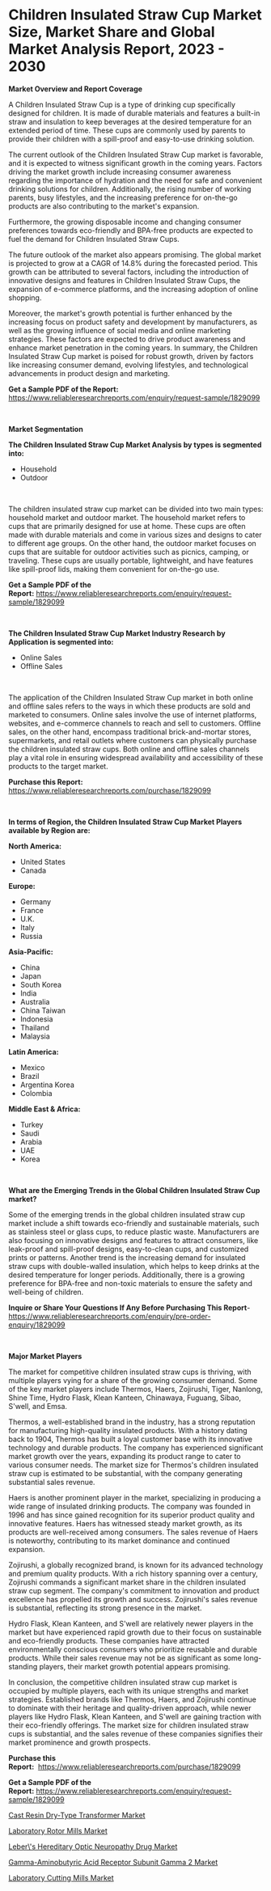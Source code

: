 <p><h1>Children Insulated Straw Cup Market Size, Market Share and Global Market Analysis Report, 2023 - 2030</h1></p><p><strong>Market Overview and Report Coverage</strong></p>
<p><p>A Children Insulated Straw Cup is a type of drinking cup specifically designed for children. It is made of durable materials and features a built-in straw and insulation to keep beverages at the desired temperature for an extended period of time. These cups are commonly used by parents to provide their children with a spill-proof and easy-to-use drinking solution.</p><p>The current outlook of the Children Insulated Straw Cup market is favorable, and it is expected to witness significant growth in the coming years. Factors driving the market growth include increasing consumer awareness regarding the importance of hydration and the need for safe and convenient drinking solutions for children. Additionally, the rising number of working parents, busy lifestyles, and the increasing preference for on-the-go products are also contributing to the market's expansion.</p><p>Furthermore, the growing disposable income and changing consumer preferences towards eco-friendly and BPA-free products are expected to fuel the demand for Children Insulated Straw Cups.</p><p>The future outlook of the market also appears promising. The global market is projected to grow at a CAGR of 14.8% during the forecasted period. This growth can be attributed to several factors, including the introduction of innovative designs and features in Children Insulated Straw Cups, the expansion of e-commerce platforms, and the increasing adoption of online shopping.</p><p>Moreover, the market's growth potential is further enhanced by the increasing focus on product safety and development by manufacturers, as well as the growing influence of social media and online marketing strategies. These factors are expected to drive product awareness and enhance market penetration in the coming years. In summary, the Children Insulated Straw Cup market is poised for robust growth, driven by factors like increasing consumer demand, evolving lifestyles, and technological advancements in product design and marketing.</p></p>
<p><strong>Get a Sample PDF of the Report:</strong> <a href="https://www.reliableresearchreports.com/enquiry/request-sample/1829099">https://www.reliableresearchreports.com/enquiry/request-sample/1829099</a></p>
<p>&nbsp;</p>
<p><strong>Market Segmentation</strong></p>
<p><strong>The Children Insulated Straw Cup Market Analysis by types is segmented into:</strong></p>
<p><ul><li>Household</li><li>Outdoor</li></ul></p>
<p>&nbsp;</p>
<p><p>The children insulated straw cup market can be divided into two main types: household market and outdoor market. The household market refers to cups that are primarily designed for use at home. These cups are often made with durable materials and come in various sizes and designs to cater to different age groups. On the other hand, the outdoor market focuses on cups that are suitable for outdoor activities such as picnics, camping, or traveling. These cups are usually portable, lightweight, and have features like spill-proof lids, making them convenient for on-the-go use.</p></p>
<p><strong>Get a Sample PDF of the Report:</strong>&nbsp;<a href="https://www.reliableresearchreports.com/enquiry/request-sample/1829099">https://www.reliableresearchreports.com/enquiry/request-sample/1829099</a></p>
<p>&nbsp;</p>
<p><strong>The Children Insulated Straw Cup Market Industry Research by Application is segmented into:</strong></p>
<p><ul><li>Online Sales</li><li>Offline Sales</li></ul></p>
<p>&nbsp;</p>
<p><p>The application of the Children Insulated Straw Cup market in both online and offline sales refers to the ways in which these products are sold and marketed to consumers. Online sales involve the use of internet platforms, websites, and e-commerce channels to reach and sell to customers. Offline sales, on the other hand, encompass traditional brick-and-mortar stores, supermarkets, and retail outlets where customers can physically purchase the children insulated straw cups. Both online and offline sales channels play a vital role in ensuring widespread availability and accessibility of these products to the target market.</p></p>
<p><strong>Purchase this Report:</strong>&nbsp; <a href="https://www.reliableresearchreports.com/purchase/1829099">https://www.reliableresearchreports.com/purchase/1829099</a></p>
<p>&nbsp;</p>
<p><strong>In terms of Region, the Children Insulated Straw Cup Market Players available by Region are:</strong></p>
<p>
    <p> <strong> North America: </strong>
        <ul>
            <li>United States</li>
            <li>Canada</li>
        </ul>
        </p> 
    <p> <strong> Europe: </strong>
        <ul>
            <li>Germany</li>
            <li>France</li>
            <li>U.K.</li>
            <li>Italy</li>
            <li>Russia</li>
        </ul>
        </p> 
    <p> <strong> Asia-Pacific: </strong>
        <ul>
            <li>China</li>
            <li>Japan</li>
            <li>South Korea</li>
            <li>India</li>
            <li>Australia</li>
            <li>China Taiwan</li>
            <li>Indonesia</li>
            <li>Thailand</li>
            <li>Malaysia</li>
        </ul>
        </p> 
    <p> <strong> Latin America: </strong>
        <ul>
            <li>Mexico</li>
            <li>Brazil</li>
            <li>Argentina Korea</li>
            <li>Colombia</li>
        </ul>
        </p> 
    <p> <strong> Middle East & Africa: </strong>
        <ul>
            <li>Turkey</li>
            <li>Saudi</li>
            <li>Arabia</li>
            <li>UAE</li>
            <li>Korea</li>
        </ul>
    </p>
    </p>
<p>&nbsp;</p>
<p><strong>What are the Emerging Trends in the Global Children Insulated Straw Cup market?</strong></p>
<p><p>Some of the emerging trends in the global children insulated straw cup market include a shift towards eco-friendly and sustainable materials, such as stainless steel or glass cups, to reduce plastic waste. Manufacturers are also focusing on innovative designs and features to attract consumers, like leak-proof and spill-proof designs, easy-to-clean cups, and customized prints or patterns. Another trend is the increasing demand for insulated straw cups with double-walled insulation, which helps to keep drinks at the desired temperature for longer periods. Additionally, there is a growing preference for BPA-free and non-toxic materials to ensure the safety and well-being of children.</p></p>
<p><strong>Inquire or Share Your Questions If Any Before Purchasing This Report</strong>- <a href="https://www.reliableresearchreports.com/enquiry/pre-order-enquiry/1829099">https://www.reliableresearchreports.com/enquiry/pre-order-enquiry/1829099</a></p>
<p>&nbsp;</p>
<p><strong>Major Market Players</strong></p>
<p><p>The market for competitive children insulated straw cups is thriving, with multiple players vying for a share of the growing consumer demand. Some of the key market players include Thermos, Haers, Zojirushi, Tiger, Nanlong, Shine Time, Hydro Flask, Klean Kanteen, Chinawaya, Fuguang, Sibao, S'well, and Emsa.</p><p>Thermos, a well-established brand in the industry, has a strong reputation for manufacturing high-quality insulated products. With a history dating back to 1904, Thermos has built a loyal customer base with its innovative technology and durable products. The company has experienced significant market growth over the years, expanding its product range to cater to various consumer needs. The market size for Thermos's children insulated straw cup is estimated to be substantial, with the company generating substantial sales revenue.</p><p>Haers is another prominent player in the market, specializing in producing a wide range of insulated drinking products. The company was founded in 1996 and has since gained recognition for its superior product quality and innovative features. Haers has witnessed steady market growth, as its products are well-received among consumers. The sales revenue of Haers is noteworthy, contributing to its market dominance and continued expansion.</p><p>Zojirushi, a globally recognized brand, is known for its advanced technology and premium quality products. With a rich history spanning over a century, Zojirushi commands a significant market share in the children insulated straw cup segment. The company's commitment to innovation and product excellence has propelled its growth and success. Zojirushi's sales revenue is substantial, reflecting its strong presence in the market.</p><p>Hydro Flask, Klean Kanteen, and S'well are relatively newer players in the market but have experienced rapid growth due to their focus on sustainable and eco-friendly products. These companies have attracted environmentally conscious consumers who prioritize reusable and durable products. While their sales revenue may not be as significant as some long-standing players, their market growth potential appears promising.</p><p>In conclusion, the competitive children insulated straw cup market is occupied by multiple players, each with its unique strengths and market strategies. Established brands like Thermos, Haers, and Zojirushi continue to dominate with their heritage and quality-driven approach, while newer players like Hydro Flask, Klean Kanteen, and S'well are gaining traction with their eco-friendly offerings. The market size for children insulated straw cups is substantial, and the sales revenue of these companies signifies their market prominence and growth prospects.</p></p>
<p><strong>Purchase this Report:</strong>&nbsp;&nbsp;<a href="https://www.reliableresearchreports.com/purchase/1829099">https://www.reliableresearchreports.com/purchase/1829099</a></p>
<p></p>
<p><strong>Get a Sample PDF of the Report:</strong>&nbsp;<a href="https://www.reliableresearchreports.com/enquiry/request-sample/1829099">https://www.reliableresearchreports.com/enquiry/request-sample/1829099</a></p>
<p><p><a href="https://github.com/surverupesha/Market-Research-Report-List-1/blob/main/cast-resin-dry-type-transformer-market.md">Cast Resin Dry-Type Transformer Market</a></p><p><a href="https://www.linkedin.com/pulse/laboratory-rotor-mills-market-research-report-provides/">Laboratory Rotor Mills Market</a></p><p><a href="https://medium.com/@humanhydrohq/leber-s-hereditary-optic-neuropathy-drug-market-insights-into-market-cagr-market-trends-and-14b5742f6dd9">Leber\'s Hereditary Optic Neuropathy Drug Market</a></p><p><a href="https://medium.com/@prakrishnarp23/gamma-aminobutyric-acid-receptor-subunit-gamma-2-market-size-cagr-trends-2024-2030-5aaf6effb359">Gamma-Aminobutyric Acid Receptor Subunit Gamma 2 Market</a></p><p><a href="https://www.linkedin.com/pulse/laboratory-cutting-mills-market-research-report-unlocks/">Laboratory Cutting Mills Market</a></p></p>